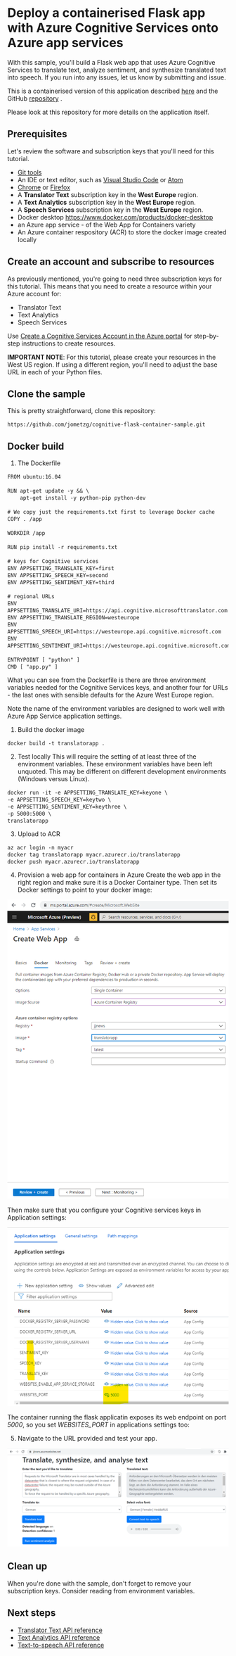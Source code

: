 # Deploy a containerised Flask app with Azure Cognitive Services onto Azure app services

With this sample, you'll build a Flask web app that uses Azure Cognitive Services to translate text, analyze sentiment, and synthesize translated text into speech. If you run into any issues, let us know by submitting and issue.

This is a containerised version of this application described [here](https://docs.microsoft.com/en-us/azure/cognitive-services/translator/tutorial-build-flask-app-translation-synthesis) and the GitHub [repository](https://github.com/MicrosoftTranslator/Text-Translation-API-V3-Flask-App-Tutorial) .

Please look at this repository for more details on the application itself.

## Prerequisites

Let's review the software and subscription keys that you'll need for this tutorial.

* [Git tools](https://git-scm.com/downloads)
* An IDE or text editor, such as [Visual Studio Code](https://code.visualstudio.com/) or [Atom](https://atom.io/)  
* [Chrome](https://www.google.com/chrome/browser/) or [Firefox](https://www.mozilla.org/firefox)
* A **Translator Text** subscription key in the **West Europe** region.
* A **Text Analytics** subscription key in the **West Europe** region.
* A **Speech Services** subscription key in the **West Europe** region.
* Docker desktop https://www.docker.com/products/docker-desktop
* an Azure app service - of the Web App for Containers variety
* An Azure container respository (ACR) to store the docker image created locally

## Create an account and subscribe to resources

As previously mentioned, you're going to need three subscription keys for this tutorial. This means that you need to create a resource within your Azure account for:

* Translator Text
* Text Analytics
* Speech Services

Use [Create a Cognitive Services Account in the Azure portal](https://docs.microsoft.com/azure/cognitive-services/cognitive-services-apis-create-account) for step-by-step instructions to create resources.

**IMPORTANT NOTE**: For this tutorial, please create your resources in the West US region. If using a different region, you'll need to adjust the base URL in each of your Python files.

## Clone the sample

This is pretty straightforward, clone this repository:

```
https://github.com/jometzg/cognitive-flask-container-sample.git
```

## Docker build

1. The Dockerfile
```
FROM ubuntu:16.04

RUN apt-get update -y && \
    apt-get install -y python-pip python-dev

# We copy just the requirements.txt first to leverage Docker cache
COPY . /app

WORKDIR /app

RUN pip install -r requirements.txt

# keys for Cognitive services
ENV APPSETTING_TRANSLATE_KEY=first
ENV APPSETTING_SPEECH_KEY=second
ENV APPSETTING_SENTIMENT_KEY=third

# regional URLs
ENV APPSETTING_TRANSLATE_URI=https://api.cognitive.microsofttranslator.com
ENV APPSETTING_TRANSLATE_REGION=westeurope
ENV APPSETTING_SPEECH_URI=https://westeurope.api.cognitive.microsoft.com
ENV APPSETTING_SENTIMENT_URI=https://westeurope.api.cognitive.microsoft.com

ENTRYPOINT [ "python" ]
CMD [ "app.py" ]
```

What you can see from the Dockerfile is there are three environment variables needed for the Cognitive Services keys, and another four for URLs - the last ones with sensible defaults for the Azure West Europe region.

Note the name of the environment variables are designed to work well with Azure App Service application settings.

1. Build the docker image

```
docker build -t translatorapp .
```

2. Test locally
This will require the setting of at least three of the environment variables. These environment variables have been left unquoted. This may be different on different development environments (Windows versus Linux).
```
docker run -it -e APPSETTING_TRANSLATE_KEY=keyone \ 
-e APPSETTING_SPEECH_KEY=keytwo \
-e APPSETTING_SENTIMENT_KEY=keythree \
-p 5000:5000 \
translatorapp
```

3. Upload to ACR
```
az acr login -n myacr
docker tag translatorapp myacr.azurecr.io/translatorapp
docker push myacr.azurecr.io/translatorapp
```

4. Provision a web app for containers in Azure
Create the web app in the right region and make sure it is a Docker Container type. Then set its Docker settings to point to your docker image:

![Create web app](/create-web-app.png)

Then make sure that you configure your Cognitive services keys in Application settings:

![Application Settings](/web-app-settings.png)

The container running the flask applicatin exposes its web endpoint on port *5000*, so you set *WEBSITES_PORT* in applications settings too:

5. Navigate to the URL provided and test your app.

![The web app](/translateapp.png)

## Clean up

When you're done with the sample, don't forget to remove your subscription keys. Consider reading from environment variables.

## Next steps

* [Translator Text API reference](https://docs.microsoft.com/azure/cognitive-services/Translator/reference/v3-0-reference)
* [Text Analytics API reference](https://westus.dev.cognitive.microsoft.com/docs/services/TextAnalytics.V2.0/operations/56f30ceeeda5650db055a3c7)
* [Text-to-speech API reference](https://docs.microsoft.com/azure/cognitive-services/speech-service/rest-text-to-speech)
